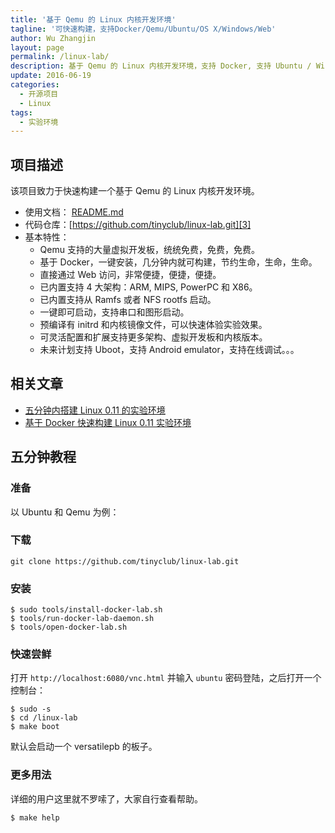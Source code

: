 ```yaml
---
title: '基于 Qemu 的 Linux 内核开发环境'
tagline: '可快速构建，支持Docker/Qemu/Ubuntu/OS X/Windows/Web'
author: Wu Zhangjin
layout: page
permalink: /linux-lab/
description: 基于 Qemu 的 Linux 内核开发环境，支持 Docker, 支持 Ubuntu / Windows / Mac OS X，也内置支持 Qemu，支持通过 Web 远程访问。
update: 2016-06-19
categories:
  - 开源项目
  - Linux
tags:
  - 实验环境
---
```


## 项目描述

该项目致力于快速构建一个基于 Qemu 的 Linux 内核开发环境。

  * 使用文档： [README.md][2]
  * 代码仓库：[https://github.com/tinyclub/linux-lab.git][3]
  * 基本特性：
      * Qemu 支持的大量虚拟开发板，统统免费，免费，免费。 
      * 基于 Docker，一键安装，几分钟内就可构建，节约生命，生命，生命。
      * 直接通过 Web 访问，非常便捷，便捷，便捷。
      * 已内置支持 4 大架构：ARM, MIPS, PowerPC 和 X86。
      * 已内置支持从 Ramfs 或者 NFS rootfs 启动。
      * 一键即可启动，支持串口和图形启动。
      * 预编译有 initrd 和内核镜像文件，可以快速体验实验效果。
      * 可灵活配置和扩展支持更多架构、虚拟开发板和内核版本。
      * 未来计划支持 Uboot，支持 Android emulator，支持在线调试。。。

## 相关文章

  * [五分钟内搭建 Linux 0.11 的实验环境][4]
  * [基于 Docker 快速构建 Linux 0.11 实验环境][5]

## 五分钟教程

### 准备

以 Ubuntu 和 Qemu 为例：

### 下载

    git clone https://github.com/tinyclub/linux-lab.git
    

### 安装

    $ sudo tools/install-docker-lab.sh
    $ tools/run-docker-lab-daemon.sh
    $ tools/open-docker-lab.sh
    

### 快速尝鲜

打开 `http://localhost:6080/vnc.html` 并输入 `ubuntu` 密码登陆，之后打开一个控制台：

    $ sudo -s
    $ cd /linux-lab
    $ make boot

默认会启动一个 versatilepb 的板子。

### 更多用法

详细的用户这里就不罗嗦了，大家自行查看帮助。

    $ make help


 [2]: https://github.com/tinyclub/linux-lab/blob/master/README.md
 [3]: https://github.com/tinyclub/linux-lab
 [4]: /take-5-minutes-to-build-linux-0-11-experiment-envrionment/
 [5]: /build-linux-0-11-lab-with-docker/

